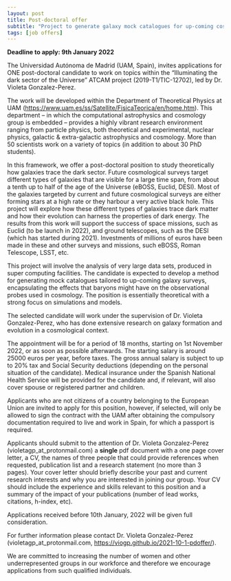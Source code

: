 ```yaml
---
layout: post
title: Post-doctoral offer 
subtitle: "Project to generate galaxy mock catalogues for up-coming cosmological surveys"
tags: [job offers]
---
```


**Deadline to apply: 9th January 2022**

The Universidad Autónoma de Madrid (UAM, Spain), invites applications for ONE post-doctoral candidate to work on topics within the “Illuminating the dark sector of the Universe” ATCAM project (2019-T1/TIC-12702), led by Dr. Violeta Gonzalez-Perez.

The work will be developed within the Department of Theoretical Physics at UAM (https://www.uam.es/ss/Satellite/FisicaTeorica/en/home.htm). This department – in which the computational astrophysics and cosmology group is embedded – provides a highly vibrant research environment ranging from particle physics, both theoretical and experimental, nuclear physics, galactic & extra-galactic astrophysics and cosmology. More than 50 scientists work on a variety of topics (in addition to about 30 PhD students).

In this framework, we offer a post-doctoral position to study theoretically how galaxies trace the dark sector. Future cosmological surveys target different types of galaxies that are visible for a large time span, from about a tenth up to half of the age of the Universe (eBOSS, Euclid, DESI). Most of the galaxies targeted by current and future cosmological surveys are either forming stars at a high rate or they harbour a very active black hole. This project will explore how these different types of galaxies trace dark matter and how their evolution can harness the properties of dark energy. The results from this work will support the success of space missions, such as Euclid (to be launch in 2022), and ground telescopes, such as the DESI (which has started during 2021). Investments of millions of euros have been made in these and other surveys and missions, such eBOSS, Roman Telescope, LSST, etc.

This project will involve the analysis of very large data sets, produced in super computing facilities. The candidate is expected to develop a method for generating mock catalogues tailored to up-coming galaxy surveys, encapsulating the effects that baryons might have on the observational probes used in cosmology. The position is essentially theoretical with a strong focus on simulations and models. 

The selected candidate will work under the supervision of Dr. Violeta Gonzalez-Perez, who has done extensive research on galaxy formation and evolution in a cosmological context.

The appointment will be for a period of 18 months, starting on 1st November 2022, or as soon as possible afterwards. The starting salary is around 25000 euros per year, before taxes. The gross annual salary is subject to up to 20% tax and Social Security deductions (depending on the personal situation of the candidate). Medical insurance under the Spanish National Health Service will be provided for the candidate and, if relevant, will also cover spouse or registered partner and children.

Applicants who are not citizens of a country belonging to the European Union are invited to apply for this position, however, if selected, will only be allowed to sign the contract with the UAM after obtaining the compulsory documentation required to live and work in Spain, for which a passport is required.

Applicants should submit to the attention of Dr. Violeta Gonzalez-Perez (violetagp_at_protonmail.com) a **single** pdf document with a one page cover letter, a CV, the names of three people that could provide references when requested, publication list and a research statement (no more than 3 pages). Your cover letter should briefly describe your past and current research interests and why you are interested in joining our group. Your CV should include the experience and skills relevant to this position and a summary of the impact of your publications (number of lead works, citations, h-index, etc).

Applications received before 10th January, 2022 will be given full consideration.

For further information please contact Dr. Violeta Gonzalez-Perez (violetagp_at_protonmail.com, https://viogp.github.io/2021-10-1-pdoffer/).

We are committed to increasing the number of women and other underrepresented groups in our workforce and therefore we encourage applications from such qualified individuals.
